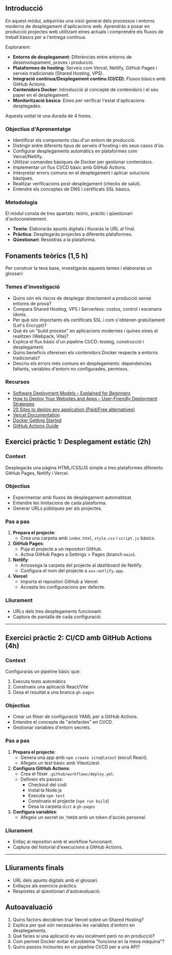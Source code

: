 ## Introducció  

En aquest mòdul, adquiriràs una visió general dels processos i entorns moderns de desplegament d'aplicacions web. Aprendràs a posar en producció projectes web utilitzant eines actuals i comprendre els fluxos de treball bàsics per a l'entrega contínua.  

Explorarem:  

- **Entorns de desplegament**: Diferències entre entorns de desenvolupament, proves i producció.  
- **Plataformes de hosting**: Serveis com Vercel, Netlify, GitHub Pages i serveis tradicionals (Shared Hosting, VPS).  
- **Integració contínua/Desplegament continu (CI/CD)**: Fluxos bàsics amb GitHub Actions.  
- **Contenidors Docker**: Introducció al concepte de contenidors i el seu paper en el desplegament.  
- **Monitorització bàsica**: Eines per verificar l'estat d'aplicacions desplegades.  

Aquesta unitat té una durada de 4 hores.  

### Objectius d'Aprenentatge  

- Identificar els components clau d'un entorn de producció.  
- Distingir entre diferents tipus de serveis d'hosting i els seus casos d'ús.  
- Configurar desplegaments automàtics en plataformes com Vercel/Netlify.  
- Utilitzar comandes bàsiques de Docker per gestionar contenidors.  
- Implementar un flux CI/CD bàsic amb GitHub Actions.  
- Interpretar errors comuns en el desplegament i aplicar solucions bàsiques.  
- Realitzar verificacions post-desplegament (checks de salut).  
- Entendre els conceptes de DNS i certificats SSL bàsics.  

### Metodologia  
El mòdul consta de tres apartats: teòric, pràctic i qüestionari d'autoconeixement.  

- **Teoria**: Elaboraràs apunts digitals i lliuraràs la URL al final.  
- **Pràctica**: Desplegaràs projectes a diferents plataformes.  
- **Qüestionari**: Resoldràs a la plataforma.  

## Fonaments teòrics (1,5 h)  
Per construir la teva base, investigaràs aquests temes i elaboraràs un glossari:  

### Temes d'investigació  
- Quins són els riscos de desplegar directament a producció sense entorns de prova?  
- Compara Shared Hosting, VPS i Serverless: costos, control i escenaris idonis.  
- Per què són importants els certificats SSL i com s'obtenen gratuïtament (Let's Encrypt)?  
- Què és un "build process" en aplicacions modernes i quines eines el realitzen (Webpack, Vite)?  
- Explica el flux bàsic d'un pipeline CI/CD: testeig, construcció i desplegament.  
- Quins beneficis ofereixen els contenidors Docker respecte a entorns tradicionals?  
- Descriu els errors més comuns en desplegaments: dependencies faltants, variables d'entorn no configurades, permisos.  

### Recursos  
- [Software Deployment Models – Explained for Beginners](https://www.freecodecamp.org/news/software-deployment-models/)  
- [How to Deploy Your Websites and Apps – User-Friendly Deployment Strategies](https://www.freecodecamp.org/news/how-to-deploy-websites-and-applications/)
- [20 Sites to deploy any application (Paid/Free alternatives)](https://dev.to/joselatines/sites-to-deploy-any-application-paidfree-alternatives-3em8)
- [Vercel Documentation](https://vercel.com/docs)  
- [Docker Getting Started](https://docs.docker.com/get-started/)  
- [GitHub Actions Guide](https://docs.github.com/es/actions/guides)  

## Exercici pràctic 1: Desplegament estàtic (2h)  

### Context  
Desplegaràs una pàgina HTML/CSS/JS simple a tres plataformes diferents: GitHub Pages, Netlify i Vercel.  

### Objectius  
- Experimentar amb fluxos de desplegament automatitzat.  
- Entendre les limitacions de cada plataforma.  
- Generar URLs públiques per als projectes.  

### Pas a pas  
1. **Prepara el projecte**:  
   - Crea una carpeta amb `index.html`, `style.css` i `script.js` bàsics.  
2. **GitHub Pages**:  
   - Puja el projecte a un repositori GitHub.  
   - Activa GitHub Pages a Settings > Pages (branch `main`).  
3. **Netlify**:  
   - Arrossega la carpeta del projecte al dashboard de Netlify.  
   - Configura el nom del projecte a `xxx-netlify.app`.  
4. **Vercel**:  
   - Importa el repositori GitHub a Vercel.  
   - Accepta les configuracions per defecte.  

### Lliurament  
- URLs dels tres desplegaments funcionant.  
- Captura de pantalla de cada configuració.  

---

## Exercici pràctic 2: CI/CD amb GitHub Actions (4h)  

### Context  
Configuraràs un pipeline bàsic que:  
1. Executa tests automàtics  
2. Construeix una aplicació React/Vite  
3. Desa el resultat a una branca `gh-pages`  

### Objectius  
- Crear un fitxer de configuració YAML per a GitHub Actions.  
- Entendre el concepte de "artefactes" en CI/CD.  
- Gestionar variables d'entorn secrets.  

### Pas a pas  
1. **Prepara el projecte**:  
   - Genera una app amb `npm create vite@latest` (escull React).  
   - Afegeix un test bàsic amb Vitest/Jest.  
2. **Configura GitHub Actions**:  
   - Crea el fitxer `.github/workflows/deploy.yml`.  
   - Defineix els passos:  
     - Checkout del codi  
     - Instal·la Node.js  
     - Executa `npm test`  
     - Construeix el projecte (`npm run build`)  
     - Desa la carpeta `dist` a `gh-pages`  
3. **Configura variables**:  
   - Afegeix un secret `GH_TOKEN` amb un token d'accés personal.  

### Lliurament  
- Enllaç al repositori amb el workflow funcionant.  
- Captura del historial d'execucions a GitHub Actions.  

---

## Lliuraments finals  
- URL dels apunts digitals amb el glossari.  
- Enllaços als exercicis pràctics.  
- Respostes al qüestionari d'autoavaluació.  

## Autoavaluació  
1. Quins factors decidirien triar Vercel sobre un Shared Hosting?  
2. Explica per què són necessàries les variables d'entorn en desplegaments.  
3. Què faries si una aplicació es veu localment però no en producció?  
4. Com permet Docker evitar el problema "funciona en la meva màquina"?  
5. Quins passos inclouries en un pipeline CI/CD per a una API?  
